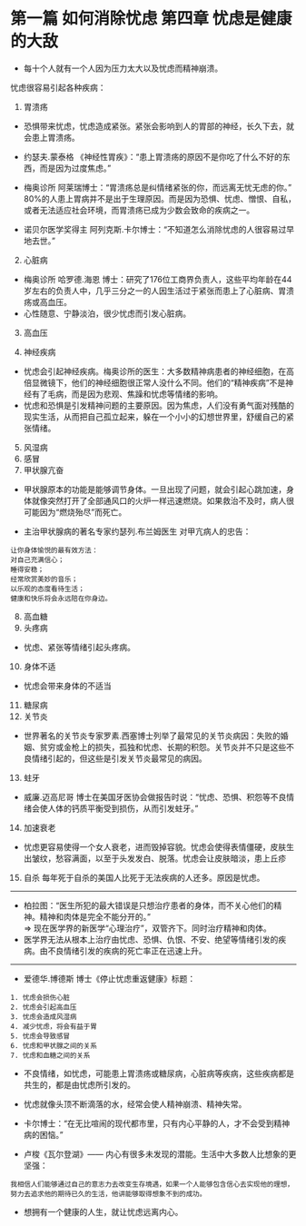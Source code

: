 # 第一篇 如何消除忧虑  第四章 忧虑是健康的大敌
- 每十个人就有一个人因为压力太大以及忧虑而精神崩溃。


忧虑很容易引起各种疾病：
1. 胃溃疡    
- 恐惧带来忧虑，忧虑造成紧张。紧张会影响到人的胃部的神经，长久下去，就会患上胃溃疡。  
- 约瑟夫.蒙泰格 《神经性胃疾》：“患上胃溃疡的原因不是你吃了什么不好的东西，而是因为过度焦虑。”  
- 梅奥诊所 阿莱瑞博士：“胃溃疡总是纠情绪紧张的你，而远离无忧无虑的你。”  
80%的人患上胃病并不是出于生理原因。而是因为恐惧、忧虑、憎恨、自私，或者无法适应社会环境，而胃溃疡已成为少数会致命的疾病之一。

- 诺贝尔医学奖得主 阿列克斯.卡尔博士：“不知道怎么消除忧虑的人很容易过早地去世。”

2. 心脏病  
- 梅奥诊所 哈罗德.海恩 博士：研究了176位工商界负责人，这些平均年龄在44岁左右的负责人中，几乎三分之一的人因生活过于紧张而患上了心脏病、胃溃疡或高血压。
- 心性随意、宁静淡泊，很少忧虑而引发心脏病。

3. 高血压

4. 神经疾病
- 忧虑会引起神经疾病。梅奥诊所的医生：大多数精神病患者的神经细胞，在高倍显微镜下，他们的神经细胞很正常人没什么不同。他们的“精神疾病”不是神经有了毛病，而是因为悲观、焦躁和忧虑等情绪的影响。
- 忧虑和恐惧是引发精神问题的主要原因。因为焦虑，人们没有勇气面对残酷的现实生活，从而把自己孤立起来，躲在一个小小的幻想世界里，舒缓自己的紧张情绪。

5. 风湿病
6. 感冒
7. 甲状腺亢奋   
- 甲状腺原本的功能是能够调节身体。一旦出现了问题，就会引起心跳加速，身体就像突然打开了全部通风口的火炉一样迅速燃烧。如果救治不及时，病人很可能因为“燃烧殆尽”而死亡。

- 主治甲状腺病的著名专家约瑟列.布兰姆医生 对甲亢病人的忠告：
```
让你身体愉悦的最有效方法：
对自己充满信心；
睡得安稳；
经常欣赏美妙的音乐；
以乐观的态度看待生活；
健康和快乐将会永远陪在你身边。

```

8. 高血糖
9. 头疼病
- 忧虑、紧张等情绪引起头疼病。

10. 身体不适
- 忧虑会带来身体的不适当

11. 糖尿病
12. 关节炎
- 世界著名的关节炎专家罗素.西塞博士列举了最常见的关节炎病因：失败的婚姻、贫穷或金枪上的损失，孤独和忧虑、长期的积怨。关节炎并不只是这些不良情绪引起的，但这些是引发关节炎最常见的病因。

13. 蛀牙
- 威廉.迈高尼哥 博士在美国牙医协会做报告时说：“忧虑、恐惧、积怨等不良情绪会使人体的钙质平衡受到损伤，从而引发蛀牙。”

14. 加速衰老
- 忧虑更容易使得一个女人衰老，进而毁掉容貌。忧虑会使得表情僵硬，皮肤生出皱纹，愁容满面，以至于头发发白、脱落。忧虑会让皮肤暗淡，患上丘疹

15. 自杀
每年死于自杀的美国人比死于无法疾病的人还多。原因是忧虑。

---
- 柏拉图：“医生所犯的最大错误是只想治疗患者的身体，而不关心他们的精神。精神和肉体是完全不能分开的。”  
=> 现在医学界的新医学“心理治疗”，双管齐下。同时治疗精神和肉体。
- 医学界无法从根本上治疗由忧虑、恐惧、仇恨、不安、绝望等情绪引发的疾病。由不良情绪引发的疾病的死亡率正在迅速上升。


----

- 爱德华.博德斯 博士《停止忧虑重返健康》标题：
```
1. 忧虑会损伤心脏
2. 忧虑会引起高血压
3. 忧虑会造成风湿病
4. 减少忧虑，将会有益于胃
5. 忧虑会导致感冒
6. 忧虑和甲状腺之间的关系 
7. 忧虑和血糖之间的关系
```


- 不良情绪，如忧虑，可能患上胃溃疡或糖尿病，心脏病等疾病，这些疾病都是共生的，都是由忧虑所引发的。

- 忧虑就像头顶不断滴落的水，经常会使人精神崩溃、精神失常。
- 卡尔博士：“在无比喧闹的现代都市里，只有内心平静的人，才不会受到精神病的困恼。”
- 卢梭《瓦尔登湖》—— 内心有很多未发现的潜能。生活中大多数人比想象的更坚强：
```
我相信人们能够通过自己的意志力去改变生存境遇，如果一个人能够包含信心去实现他的理想，努力去追求他的期待已久的生活，他讲能够取得想象不到的成功。
```
- 想拥有一个健康的人生，就让忧虑远离内心。